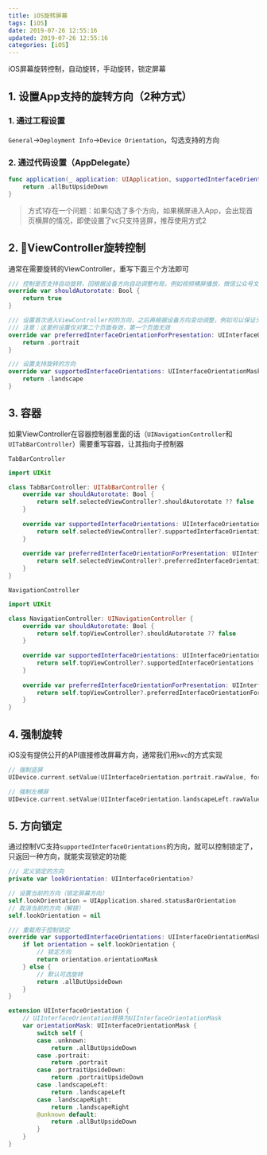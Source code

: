 ```yaml
---
title: iOS旋转屏幕
tags: [iOS]
date: 2019-07-26 12:55:16
updated: 2019-07-26 12:55:16
categories: [iOS]
---
```


iOS屏幕旋转控制，自动旋转，手动旋转，锁定屏幕

<!-- more -->

## 1. 设置App支持的旋转方向（2种方式）
### 1. 通过工程设置

`General`->`Deployment Info`->`Device Orientation`，勾选支持的方向

### 2. 通过代码设置（AppDelegate）

```swift
func application(_ application: UIApplication, supportedInterfaceOrientationsFor window: UIWindow?) -> UIInterfaceOrientationMask {
    return .allButUpsideDown
}
```

> 方式1存在一个问题：如果勾选了多个方向，如果横屏进入App，会出现首页横屏的情况，即使设置了`VC`只支持竖屏，推荐使用方式2

## 2. ViewController旋转控制
通常在需要旋转的ViewController，重写下面三个方法即可
```swift
/// 控制是否支持自动旋转，回根据设备方向自动调整布局，例如视频横屏播放，微信公众号文章横屏阅读等
override var shouldAutorotate: Bool {    
    return true
}

/// 设置首次进入ViewController时的方向，之后再根据设备方向变动调整，例如可以保证无论设备是否横屏，首次进入一个ViewController的时候为竖屏
/// 注意：这里的设置仅对第二个页面有效，第一个页面无效
override var preferredInterfaceOrientationForPresentation: UIInterfaceOrientation {
    return .portrait
}

/// 设置支持旋转的方向
override var supportedInterfaceOrientations: UIInterfaceOrientationMask {
    return .landscape
}
```

## 3. 容器
如果ViewController在容器控制器里面的话（`UINavigationController`和`UITabBarController`）需要重写容器，让其指向子控制器

`TabBarController`
```swift
import UIKit

class TabBarController: UITabBarController {
    override var shouldAutorotate: Bool {
        return self.selectedViewController?.shouldAutorotate ?? false
    }
    
    override var supportedInterfaceOrientations: UIInterfaceOrientationMask {
        return self.selectedViewController?.supportedInterfaceOrientations ?? UIInterfaceOrientationMask.portrait
    }
    
    override var preferredInterfaceOrientationForPresentation: UIInterfaceOrientation {
        return self.selectedViewController?.preferredInterfaceOrientationForPresentation ?? .portrait
    }
}
```

`NavigationController`
```swift
import UIKit

class NavigationController: UINavigationController {
    override var shouldAutorotate: Bool {
        return self.topViewController?.shouldAutorotate ?? false
    }
    
    override var supportedInterfaceOrientations: UIInterfaceOrientationMask {
        return self.topViewController?.supportedInterfaceOrientations ?? UIInterfaceOrientationMask.portrait
    }
    
    override var preferredInterfaceOrientationForPresentation: UIInterfaceOrientation {
        return self.topViewController?.preferredInterfaceOrientationForPresentation ?? .portrait
    }
}
```

## 4. 强制旋转
iOS没有提供公开的API直接修改屏幕方向，通常我们用`kvc`的方式实现
```swift
// 强制竖屏
UIDevice.current.setValue(UIInterfaceOrientation.portrait.rawValue, forKey: "orientation")

// 强制左横屏
UIDevice.current.setValue(UIInterfaceOrientation.landscapeLeft.rawValue, forKey: "orientation")
```

## 5. 方向锁定
通过控制VC支持`supportedInterfaceOrientations`的方向，就可以控制锁定了，只返回一种方向，就能实现锁定的功能

```swift
/// 定义锁定的方向
private var lookOrientation: UIInterfaceOrientation?

// 设置当前的方向（锁定屏幕方向）
self.lookOrientation = UIApplication.shared.statusBarOrientation
// 取消当前的方向（解锁）
self.lookOrientation = nil

/// 重载用于控制锁定
override var supportedInterfaceOrientations: UIInterfaceOrientationMask {
    if let orientation = self.lookOrientation {
        // 锁定方向
        return orientation.orientationMask
    } else {
        // 默认可选旋转
        return .allButUpsideDown
    }
}

extension UIInterfaceOrientation {
    // UIInterfaceOrientation转换为UIInterfaceOrientationMask
    var orientationMask: UIInterfaceOrientationMask {
        switch self {
        case .unknown:
            return .allButUpsideDown
        case .portrait:
            return .portrait
        case .portraitUpsideDown:
            return .portraitUpsideDown
        case .landscapeLeft:
            return .landscapeLeft
        case .landscapeRight:
            return .landscapeRight
        @unknown default:
            return .allButUpsideDown
        }
    }
}
```

